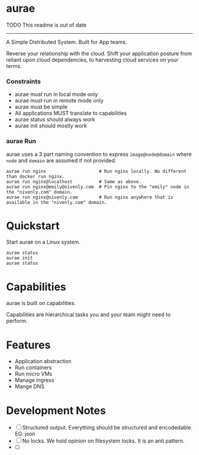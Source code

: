 # aurae

TODO This readme is out of date

---

A Simple Distributed System. Built for App teams.

Reverse your relationship with the cloud. Shift your application posture from reliant upon cloud dependencies, to harvesting cloud services on your terms.



### Constraints 
 
 - aurae must run in local mode only
 - aurae must run in remote mode only
 - aurae must be simple
 - All applications MUST translate to capabilities
 - aurae status should always work
 - aurae init should mostly work

### aurae Run

aurae uses a 3 part naming convention to express `image@node@domain` where `node` and `domain` are assumed if not provided.

``` 
aurae run nginx                    # Run nginx locally. No different than docker run nginx.
aurae run nginx@localhost          # Same as above.
aurae run nginx@emily@nivenly.com  # Pin nginx to the "emily" node in the "nivenly.com" domain.
aurae run nginx@nivenly.com        # Run nginx anywhere that is available in the "nivenly.com" domain.
```

# Quickstart 

Start aurae on a Linux system.

``` 
aurae status
aurae init 
aurae status
```

# Capabilities

aurae is built on capabilities. 

Capabilities are hierarchical tasks you and your team might need to perform.

# Features

 - Application abstraction
 - Run containers
 - Run micro VMs
 - Manage ingress 
 - Mange DNS

# Development Notes

 - [ ] Structured output. Everything should be structured and encodedable. EG: json
 - [ ] No locks. We hold opinion on filesystem locks. It is an anti pattern. 
 - [ ] 